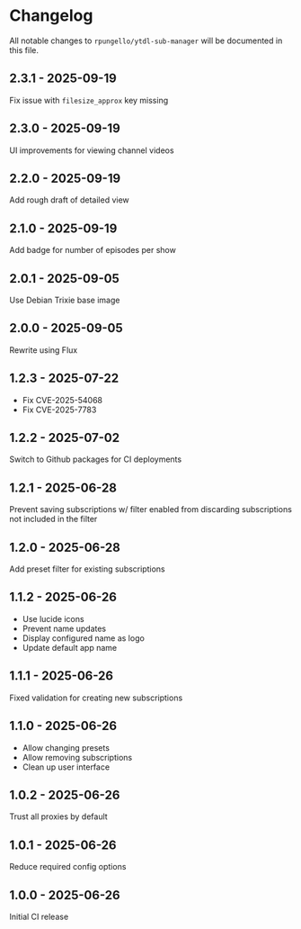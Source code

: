 # Changelog

All notable changes to `rpungello/ytdl-sub-manager` will be documented in this file.

## 2.3.1 - 2025-09-19

Fix issue with `filesize_approx` key missing

## 2.3.0 - 2025-09-19

UI improvements for viewing channel videos

## 2.2.0 - 2025-09-19

Add rough draft of detailed view

## 2.1.0 - 2025-09-19

Add badge for number of episodes per show

## 2.0.1 - 2025-09-05

Use Debian Trixie base image

## 2.0.0 - 2025-09-05

Rewrite using Flux

## 1.2.3 - 2025-07-22

- Fix CVE-2025-54068
- Fix CVE-2025-7783

## 1.2.2 - 2025-07-02

Switch to Github packages for CI deployments

## 1.2.1 - 2025-06-28

Prevent saving subscriptions w/ filter enabled from discarding subscriptions not included in the filter

## 1.2.0 - 2025-06-28

Add preset filter for existing subscriptions

## 1.1.2 - 2025-06-26

- Use lucide icons
- Prevent name updates
- Display configured name as logo
- Update default app name

## 1.1.1 - 2025-06-26

Fixed validation for creating new subscriptions

## 1.1.0 - 2025-06-26

- Allow changing presets
- Allow removing subscriptions
- Clean up user interface

## 1.0.2 - 2025-06-26

Trust all proxies by default

## 1.0.1 - 2025-06-26

Reduce required config options

## 1.0.0 - 2025-06-26

Initial CI release
